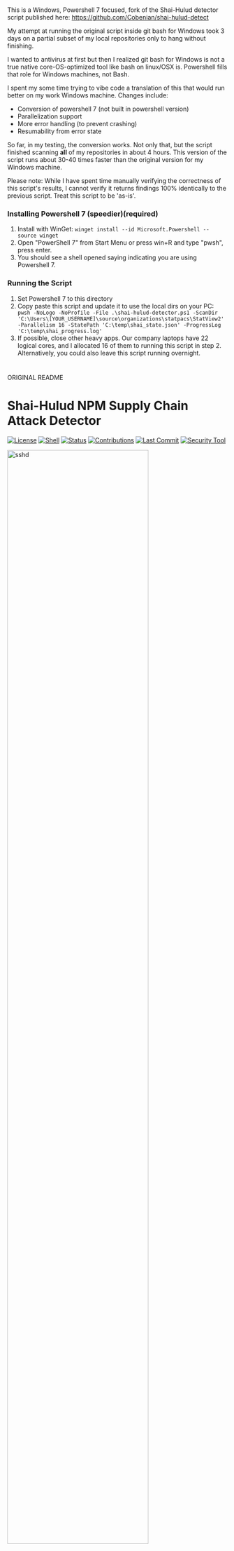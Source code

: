 # ############################################
This is a Windows, Powershell 7 focused, fork of the Shai-Hulud detector script published here:
https://github.com/Cobenian/shai-hulud-detect


My attempt at running the original script inside
git bash for Windows took 3 days on a partial subset of my local repositories only to hang without finishing.

I wanted to antivirus at first but then I realized
git bash for Windows is not a true native core-OS-optimized tool like bash on linux/OSX is. Powershell fills that role for Windows machines, not Bash.

I spent my some time trying to vibe code a translation
of this that would run better on my work Windows machine. Changes include:

- Conversion of powershell 7 (not built in powershell version)
- Parallelization support
- More error handling (to prevent crashing)
- Resumability from error state

So far, in my testing, the conversion works. Not only that, but the script finished scanning **all** of my repositories in about 4 hours. This version of the script runs about 30-40 times faster than the original version for my Windows machine.

Please note: While I have spent time manually verifying the correctness of this script's results, I cannot verify it returns findings 100% identically to the previous script. Treat this script to be 'as-is'.

### Installing Powershell 7 (speedier)(required)

1. Install with WinGet: `winget install --id Microsoft.Powershell --source winget`
2. Open "PowerShell 7" from Start Menu or press win+R and type "pwsh", press enter.
3. You should see a shell opened saying indicating you are using Powershell 7.


### Running the Script

1. Set Powershell 7 to this directory
2. Copy paste this script and update it to use the local dirs on your PC: ` pwsh -NoLogo -NoProfile -File .\shai-hulud-detector.ps1 -ScanDir 'C:\Users\[YOUR_USERNAME]\source\organizations\statpacs\StatView2' -Parallelism 16 -StatePath 'C:\temp\shai_state.json' -ProgressLog 'C:\temp\shai_progress.log'`
3. If possible, close other heavy apps. Our company laptops have 22 logical cores, and I allocated 16 of them to running this script in step 2. Alternatively, you could also leave this script running overnight.

# ############################################
# ############################################
# ############################################
# ############################################
ORIGINAL README
# ############################################
# ############################################
# ############################################
# ############################################

# Shai-Hulud NPM Supply Chain Attack Detector

[![License](https://img.shields.io/badge/license-MIT-green)](LICENSE)
[![Shell](https://img.shields.io/badge/shell-Bash-blue)](#requirements)
[![Status](https://img.shields.io/badge/status-Active-success)](../../)
[![Contributions](https://img.shields.io/badge/contributions-Welcome-orange)](CONTRIBUTING.md)
[![Last Commit](https://img.shields.io/github/last-commit/Cobenian/shai-hulud-detect)](https://github.com/Cobenian/shai-hulud-detect/commits/main)
[![Security Tool](https://img.shields.io/badge/type-Security%20Tool-red)](#overview)


<img src="shai_hulu_detector.jpg" alt="sshd" width="80%" />

A Bash tool that helps you spot known traces of the September 2025 npm supply-chain attacks—including the Shai-Hulud self-replicating worm and the chalk/debug crypto-theft incident. It cross-checks 571+ confirmed bad package versions across multiple campaigns and checks for the most relevant red flags in your project.

## Overview

Covers multiple npm supply chain attacks from September 2025:

### **Chalk/Debug Crypto Theft Attack** (September 8, 2025)
- **Scope**: 18+ packages with 2+ billion weekly downloads
- **Attack**: Cryptocurrency wallet address replacement in browsers
- **Duration**: ~2 hours before detection
- **Packages**: chalk, debug, ansi-styles, color-*, supports-*, and others
- **Method**: XMLHttpRequest hijacking to steal crypto transactions

### **Shai-Hulud Self-Replicating Worm** (September 14-16, 2025)
- **Scope**: 517+ packages across multiple namespaces
- **Attack**: Credential harvesting and self-propagation
- **Method**: Uses Trufflehog to scan for secrets, publishes stolen data to GitHub
- **Propagation**: Self-replicates using stolen npm tokens
- **Packages**: @ctrl/*, @crowdstrike/*, @operato/*, and many others

## Quick Start

```bash
# Clone the repository
git clone https://github.com/username/shai-hulud-detector.git
cd shai-hulud-detector

# Make the script executable
chmod +x shai-hulud-detector.sh

# Scan your project for Shai-Hulud indicators
./shai-hulud-detector.sh /path/to/your/project

# For comprehensive security scanning
./shai-hulud-detector.sh --paranoid /path/to/your/project
```

## What it Detects

### High Risk Indicators
- **Malicious workflow files**: `shai-hulud-workflow.yml` files in `.github/workflows/`
- **Known malicious file hashes**: Files matching any of 7 SHA-256 hashes from different Shai-Hulud worm variants (V1-V7), sourced from [Socket.dev's comprehensive attack analysis](https://socket.dev/blog/ongoing-supply-chain-attack-targets-crowdstrike-npm-packages)
- **Compromised package versions**: Specific versions of 571+ packages from multiple attacks
- **Suspicious postinstall hooks**: Package.json files with postinstall scripts containing curl, wget, or eval commands
- **Trufflehog activity**: Files containing trufflehog references or credential scanning patterns
- **Shai-Hulud repositories**: Git repositories named "Shai-Hulud" (used for data exfiltration)

### Medium Risk Indicators
- **Suspicious content patterns**: References to `webhook.site` and the malicious endpoint `bb8ca5f6-4175-45d2-b042-fc9ebb8170b7`
- **Suspicious git branches**: Branches named "shai-hulud"
- **Semver pattern matching**: Packages that could become compromised during `npm update` due to caret (^) or tilde (~) version patterns

### Low Risk Indicators
- **Namespace warnings**: Packages from namespaces known to be affected (@ctrl, @crowdstrike, @art-ws, @ngx, @nativescript-community) but at safe versions

### Package Detection Method

The script loads a list of the compromised packages from an external file (`compromised-packages.txt`) which contains:
- **600+ confirmed compromised package versions** with exact version numbers
- **11 affected namespaces** for broader detection of packages from compromised maintainer accounts

### Maintaining and Updating the Package List

**Important**: The Shai-Hulud attack was self-replicating, meaning new compromised packages may still be discovered. The compromised packages list is stored in `compromised-packages.txt` for easy maintenance:

- **Format**: `package_name:version` (one per line)
- **Comments**: Lines starting with `#` are ignored
- **Updates**: The file can be updated as new compromised packages are discovered
- **Fallback**: If the file is missing, the script uses a core embedded list

### Staying Updated on New Compromised Packages

Check these security advisories regularly for newly discovered compromised packages:

- **[StepSecurity Blog](https://www.stepsecurity.io/blog/ctrl-tinycolor-and-40-npm-packages-compromised)** - Original comprehensive analysis
- **[Semgrep Security Advisory](https://semgrep.dev/blog/2025/security-advisory-npm-packages-using-secret-scanning-tools-to-steal-credentials/)** - Detailed technical analysis
- **[JFrog Security Research](https://jfrog.com/blog/shai-hulud-npm-supply-chain-attack-new-compromised-packages-detected/)** - Ongoing detection of new packages
- **[Wiz Security Blog](https://www.wiz.io/blog/shai-hulud-npm-supply-chain-attack)** - Attack analysis with package appendix
- **[Socket.dev Blog](https://socket.dev/blog/ongoing-supply-chain-attack-targets-crowdstrike-npm-packages)** - CrowdStrike package analysis

### How to Add Newly Discovered Packages

1. Check the security advisories above for new compromised packages
2. Add them to `compromised-packages.txt` in the format `package_name:version`
3. Test the script to ensure detection works
4. Consider contributing updates back to this repository

**Coverage Note**: Multiple September 2025 attacks affected 571+ packages total. Our detection aims to provide **comprehensive coverage** across both the Shai-Hulud worm (517+ packages) and Chalk/Debug crypto theft (26+ packages) attacks. Combined with namespace-based detection, this should provide excellent protection against these sophisticated supply chain compromises.

### Core vs Paranoid Mode

**Core Mode (Default)**
- Focuses specifically on Shai-Hulud attack indicators
- Recommended for most users checking for this specific threat
- Clean, focused output with minimal false positives

**Paranoid Mode (`--paranoid`)**
- Includes all core Shai-Hulud detection PLUS additional security checks
- Adds typosquatting detection and network exfiltration pattern analysis
- **Important**: Paranoid features are general security tools, not specific to Shai-Hulud
- May produce more false positives from legitimate code
- Useful for comprehensive security auditing

## Requirements

- macOS or Unix-like system
- Bash shell
- Standard Unix tools: `find`, `grep`, `shasum`

## Output Interpretation

### Clean System
```
✅ No indicators of Shai-Hulud compromise detected.
Your system appears clean from this specific attack.
```

### Compromised System
The script will show:
- **🚨 HIGH RISK**: Definitive indicators of compromise
- **⚠️ MEDIUM RISK**: Suspicious patterns requiring manual review
- **Summary**: Count of issues found

### What to Do if Issues are Found

#### High Risk Issues
- **Immediate action required**
- Update or remove compromised packages
- Review and remove malicious workflow files
- Scan for credential theft
- Consider full system audit

#### Medium Risk Issues
- **Manual investigation needed**
- Review flagged files for legitimacy
- Check if webhook.site usage is intentional
- Verify git branch purposes

## Testing

The repository includes test cases to validate the script:

```bash
# Test on clean project (should show no issues)
./shai-hulud-detector.sh test-cases/clean-project

# Test on infected project (should show multiple issues)
./shai-hulud-detector.sh test-cases/infected-project

# Test on mixed project (should show medium risk issues)
./shai-hulud-detector.sh test-cases/mixed-project

# Test namespace warnings (should show LOW risk namespace warnings only)
./shai-hulud-detector.sh test-cases/namespace-warning

# Test semver matching (should show MEDIUM risk for packages that could match compromised versions)
./shai-hulud-detector.sh test-cases/semver-matching

# Test legitimate crypto libraries (should show MEDIUM risk only)
./shai-hulud-detector.sh test-cases/legitimate-crypto

# Test chalk/debug attack patterns (should show HIGH risk compromised packages + MEDIUM risk crypto patterns)
./shai-hulud-detector.sh test-cases/chalk-debug-attack

# Test common crypto libraries (should not trigger HIGH risk false positives)
./shai-hulud-detector.sh test-cases/common-crypto-libs

# Test legitimate XMLHttpRequest modifications (should show LOW risk only)
./shai-hulud-detector.sh test-cases/xmlhttp-legitimate

# Test malicious XMLHttpRequest with crypto patterns (should show HIGH risk crypto theft + MEDIUM risk XMLHttpRequest patterns)
./shai-hulud-detector.sh test-cases/xmlhttp-malicious

# Test lockfile false positive (should show no issues despite other package having compromised version)
./shai-hulud-detector.sh test-cases/lockfile-false-positive

# Test actual compromised package in lockfile (should show HIGH risk)
./shai-hulud-detector.sh test-cases/lockfile-compromised

# Test packages with safe lockfile versions (should show LOW risk with lockfile protection message)
./shai-hulud-detector.sh test-cases/lockfile-safe-versions

# Test mixed lockfile scenario (should show HIGH risk for compromised + LOW risk for safe)
./shai-hulud-detector.sh test-cases/lockfile-comprehensive-test

# Test packages without lockfile (should show MEDIUM risk for potential update risks)
./shai-hulud-detector.sh test-cases/no-lockfile-test

# Test typosquatting detection with paranoid mode (should show MEDIUM risk typosquatting warnings)
./shai-hulud-detector.sh --paranoid test-cases/typosquatting-project

# Test network exfiltration detection with paranoid mode (should show HIGH risk credential harvesting + MEDIUM risk network patterns)
./shai-hulud-detector.sh --paranoid test-cases/network-exfiltration-project

# Test clean project with paranoid mode (should show no issues - verifies no false positives)
./shai-hulud-detector.sh --paranoid test-cases/clean-project
```

### Paranoid Mode Testing

The `--paranoid` flag enables additional security checks beyond Shai-Hulud-specific detection:

- **Typosquatting Detection**: Identifies packages with names similar to popular packages (e.g., "raect" instead of "react", "lodsh" instead of "lodash")
- **Network Exfiltration Patterns**: Detects suspicious domains (webhook.site, pastebin.com), hardcoded IP addresses, WebSocket connections to external endpoints
- **Enhanced Security Auditing**: Useful for comprehensive project security reviews

**Note**: Paranoid mode may produce more false positives from legitimate code patterns, so review findings carefully.

### Lockfile-Aware Detection (v2.6.0+)

The script now intelligently handles projects with lockfiles to reduce false positives:

- **Lockfile Detection**: Automatically detects package-lock.json, yarn.lock, and pnpm-lock.yaml files
- **Actual Version Checking**: When semver ranges could match compromised versions, checks the actual installed version from lockfiles
- **Smart Risk Assessment**:
  - **HIGH RISK**: Lockfile contains exact compromised version (immediate threat)
  - **LOW RISK**: Lockfile contains safe version (protected by lockfile, but avoid updates)
  - **MEDIUM RISK**: No lockfile present (potential update risk)

**Example**: If your package.json has `debug@^4.0.1` (which could match compromised `debug@4.4.2`), but your lockfile pins to `debug@4.0.1`, you'll see a LOW RISK message explaining that your current installation is safe.

This feature addresses Issue #42 and eliminates confusion for users with older projects that have established lockfiles.

## How it Works

The script performs these comprehensive checks:

1. **Package Database Loading**: Loads the complete list of 571+ compromised packages from `compromised-packages.txt`
2. **Workflow Detection**: Searches for `shai-hulud-workflow.yml` files in `.github/workflows/`
3. **Hash Verification**: Calculates SHA-256 hashes of JavaScript/JSON files against 7 known malicious bundle.js variants representing the complete evolution of the Shai-Hulud worm (V1-V7)
4. **Package Analysis**: Parses `package.json` files for specific compromised versions and affected namespaces
5. **Postinstall Hook Detection**: Identifies suspicious postinstall scripts that could be used for malware propagation
6. **Content Scanning**: Greps for suspicious URLs, webhook endpoints, and malicious patterns
7. **Cryptocurrency Theft Detection**: Identifies wallet address replacement patterns, XMLHttpRequest hijacking, and known crypto theft functions from the September 8 attack
8. **Trufflehog Activity Detection**: Looks for evidence of credential scanning tools and secret harvesting
9. **Git Analysis**: Checks for suspicious branch names and repository names
10. **Repository Detection**: Identifies "Shai-Hulud" repositories used for data exfiltration
11. **Package Integrity Checking**: Analyzes package-lock.json and yarn.lock files for compromised packages and suspicious modifications

## Limitations

- **Hash Detection**: Only detects files with exact matches to the 7 known malicious bundle.js hashes
- **Package Versions**: Detects specific compromised versions and namespace warnings, but new compromised versions may not be detected
- **False Positives**: Legitimate use of webhook.site, Trufflehog for security, or postinstall hooks will trigger alerts
- **Worm Evolution**: The self-replicating nature means new variants may emerge with different signatures
- **Coverage**: Covers known compromised packages from major September 2025 attacks
- **Package Integrity**: Relies on lockfile analysis to detect compromised packages, but sophisticated attacks may evade detection

## Contributing

If you discover additional IoCs or compromised packages related to the Shai-Hulud attack, please update the arrays in the script and test thoroughly.

## Security Note

This script is for **detection only**. It does not:
- Automatically remove malicious code
- Fix compromised packages
- Prevent future attacks

Always verify findings manually and take appropriate remediation steps.

## Latest Threat Intelligence Updates

### s1ngularity/Nx Connection (September 2025)
Recent investigations have revealed a potential connection between the Shai-Hulud campaign and the Nx package ecosystem:
- **Repository Migration Patterns**: Attackers are using repositories with "-migration" suffixes to distribute malicious packages
- **Advanced Package Integrity Checks**: Double base64-encoded `data.json` files have been discovered in compromised package versions
- **Additional Compromised Versions**: `tinycolor@4.1.1` and `tinycolor@4.1.2` have been identified as compromised
- **New Package Targets**: `angulartics2` and `koa2-swagger-ui` packages have been added to the compromised list

### Enhanced Detection Capabilities (v2.5.0)
The script now includes:
- **Fixed lockfile false positives**: Improved package version extraction to prevent incorrect flagging of safe packages (fixes issue #37)
- **Robust lockfile parsing**: Uses block-based JSON parsing instead of proximity-based grep to accurately extract package versions
- **Context-aware XMLHttpRequest detection**: Reduces false positives for legitimate framework code (React Native, Next.js)
- **Improved risk stratification**: XMLHttpRequest modifications now properly classified based on context and crypto patterns
- **Parallel processing optimization**: ~20% performance improvement with semver pattern matching
- **Duplicate-free package database**: Cleaned 600+ unique compromised package entries
- Repository migration pattern detection
- Package-lock.json integrity verification
- Context-aware Trufflehog detection to reduce false positives
- Risk level classification (HIGH/MEDIUM/LOW) for better triage

## References

### Primary Sources
- [StepSecurity Blog: CTRL, tinycolor and 40 NPM packages compromised](https://www.stepsecurity.io/blog/ctrl-tinycolor-and-40-npm-packages-compromised)
- [JFrog: New compromised packages in largest npm attack in history](https://jfrog.com/blog/new-compromised-packages-in-largest-npm-attack-in-history/)
- [Aikido: NPM debug and chalk packages compromised](https://www.aikido.dev/blog/npm-debug-and-chalk-packages-compromised)
- [Semgrep Security Advisory: NPM packages using secret scanning tools to steal credentials](https://semgrep.dev/blog/2025/security-advisory-npm-packages-using-secret-scanning-tools-to-steal-credentials/)
- [Aikido: S1ngularity-nx attackers strike again](https://www.aikido.dev/blog/s1ngularity-nx-attackers-strike-again)

### Additional Resources
- [Socket: Ongoing supply chain attack targets CrowdStrike npm packages](https://socket.dev/blog/ongoing-supply-chain-attack-targets-crowdstrike-npm-packages)
- [Ox Security: NPM 2.0 hack: 40+ npm packages hit in major supply chain attack](https://www.ox.security/blog/npm-2-0-hack-40-npm-packages-hit-in-major-supply-chain-attack/)
- [Phoenix Security: NPM tinycolor compromise](https://phoenix.security/npm-tinycolor-compromise/)

### Attack Details
- **Initial Discovery**: September 15, 2025
- **Scale**: 571+ packages compromised across multiple attack campaigns
- **Attack Type**: Self-replicating worm using postinstall hooks
- **Malicious Endpoint**: `https://webhook.site/bb8ca5f6-4175-45d2-b042-fc9ebb8170b7`
- **Exfiltration Method**: GitHub repositories named "Shai-Hulud"

## Contributing

We welcome contributions to improve any of the code, documentation, tests and packages covered. 

### How to Contribute

#### Adding New Compromised Packages

1. **Fork the repository**
   ```bash
   git clone https://github.com/yourusername/shai-hulud-detector.git
   cd shai-hulud-detector
   ```

2. **Update the package list**
   - Add new packages to `compromised-packages.txt` in the format `package_name:version`
   - Include a source/reference for where you found the compromised package
   - Group packages by namespace for organization

3. **Test your changes**
   ```bash
   # Test that the script loads the new packages
   ./shai-hulud-detector.sh test-cases/clean-project

   # Run all test cases to ensure nothing breaks
   ./shai-hulud-detector.sh test-cases/infected-project
   ./shai-hulud-detector.sh test-cases/mixed-project
   ```

4. **Submit a Pull Request**
   - Create a descriptive PR title (e.g., "Add @example/package compromised versions")
   - Include details about the source of the information
   - Reference any security advisories or reports
   - Explain any version patterns or attack details

#### Other Contributions

- **Bug fixes**: Report and fix issues with detection accuracy
- **New IoCs**: Add detection for additional indicators of compromise
- **Documentation**: Improve clarity and add examples
- **Test cases**: Add new test scenarios for edge cases

### Contribution Guidelines

- **Verify sources**: Only add packages confirmed by reputable security firms
- **Test thoroughly**: Ensure changes don't break existing functionality
- **Document changes**: Update relevant documentation and changelog
- **Follow patterns**: Match existing code style and organization
- **Security first**: Never include actual malicious code in test cases

### Reporting New Compromised Packages

If you can't submit a PR, you can still help by reporting new compromised packages:

1. Open an issue with the title "New compromised package: [package-name]"
2. Include the package name, version, and source of information
3. Provide links to security advisories or reports
4. We'll review and add verified packages to the detection list

## Release Notes

For a complete list of changes and version history, see the [CHANGELOG.md](CHANGELOG.md).

## License

This project is licensed under the MIT License - see the [LICENSE](LICENSE) file for details.
